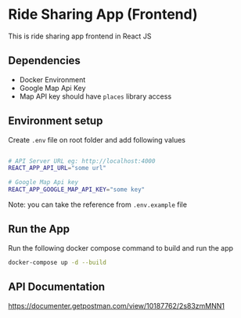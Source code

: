 # Ride Sharing App (Frontend)

This is ride sharing app frontend in React JS
## Dependencies
- Docker Environment
- Google Map Api Key
- Map API key should have `places` library access

## Environment setup

Create `.env` file on root folder and add following values
```sh

# API Server URL eg: http://localhost:4000
REACT_APP_API_URL="some url"

# Google Map Api key
REACT_APP_GOOGLE_MAP_API_KEY="some key"

```
Note: you can take the reference from `.env.example` file

## Run the App
Run the following docker compose command to build and run the app
```sh
docker-compose up -d --build
```

## API Documentation
https://documenter.getpostman.com/view/10187762/2s83zmMNN1

